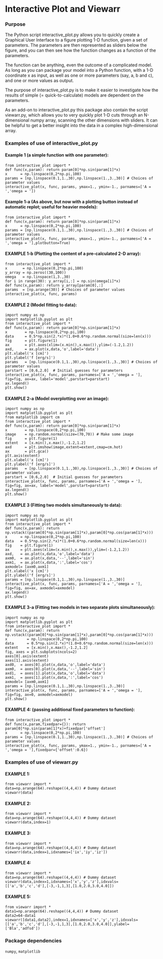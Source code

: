 # Interactive Plot and Viewarr

### Purpose

The Python script interactive_plot.py allows you to quickly create a Graphical
User Interface to a figure plotting 1-D function, given a set of parameters. The
parameters are then represented as sliders below the figure, and you can then
see how the function changes as a function of the parameters.

The function can be anything, even the outcome of a complicated model. As
long as you can package your model into a Python function, with a 1-D
coordinate x as input, as well as one or more parameters (say, a, b and c),
and one or more values as output.

The purpose of interactive_plot.py is to make it easier to investigate how the
results of simple (= quick-to-calculate) models are dependent on the parameters.

As an add-on to interactive_plot.py this package also contain the script
viewarr.py, which allows you to very quickly plot 1-D cuts through an
N-dimensional numpy array, scanning the other dimensions with sliders. It can be
helpful to get a better insight into the data in a complex high-dimensional
array. 

### Examples of use of interactive_plot.py

#### Example 1 (a simple function with one parameter):

    from interactive_plot import *
    def func(x,param): return param[0]*np.sin(param[1]*x)
    x      = np.linspace(0,2*np.pi,100)
    params = [np.linspace(0.1,1.,30),np.linspace(1.,3.,30)] # Choices of parameter values
    interactive_plot(x, func, params, ymax=1., ymin=-1., parnames=['A = ','omega = '])

#### Example 1-a (As above, but now with a plotting button instead of automatic replot; useful for heavier models):

    from interactive_plot import *
    def func(x,param): return param[0]*np.sin(param[1]*x)
    x      = np.linspace(0,2*np.pi,100)
    params = [np.linspace(0.1,1.,30),np.linspace(1.,3.,30)] # Choices of parameter values
    interactive_plot(x, func, params, ymax=1., ymin=-1., parnames=['A = ','omega = '],plotbutton=True)

#### EXAMPLE 1-b (Plotting the content of a pre-calculated 2-D array):

    from interactive_plot import *
    x       = np.linspace(0,2*np.pi,100)
    y_array = np.zeros((30,100))
    omega   = np.linspace(1,3.,30)
    for i in range(30): y_array[i,:] = np.sin(omega[i]*x)
    def func(x,param): return y_array[param[0],:]
    params  = [np.arange(30)] # Choices of parameter values
    interactive_plot(x, func, params)

#### EXAMPLE 2 (Model fitting to data):

    import numpy as np
    import matplotlib.pyplot as plt
    from interactive_plot import *
    def func(x,param): return param[0]*np.sin(param[1]*x)
    x        = np.linspace(0,2*np.pi,100)
    data     = 0.5*np.sin(2.*x)*(1.0+0.6*np.random.normal(size=len(x)))
    fig      = plt.figure(1)
    ax       = plt.axes(xlim=(x.min(),x.max()),ylim=(-1.2,1.2))
    axd,     = ax.plot(x,data,'o',label='data')
    plt.xlabel('x [cm]')
    plt.ylabel('f [erg/s]')
    params   = [np.linspace(0.1,1.,30),np.linspace(1.,3.,30)] # Choices of parameter values
    parstart = [0.6,2.0]  # Initial guesses for parameters
    interactive_plot(x, func, params, parnames=['A = ','omega = '], fig=fig, ax=ax, label='model',parstart=parstart)
    ax.legend()
    plt.show()

#### EXAMPLE 2-a (Model overplotting over an image):

    import numpy as np
    import matplotlib.pyplot as plt
    from matplotlib import cm
    from interactive_plot import *
    def func(x,param): return param[0]*np.sin(param[1]*x)
    x        = np.linspace(0,2*np.pi,100)
    image    = np.random.normal(size=(70,70)) # Make some image
    fig      = plt.figure(1)
    extent   = [x.min(),x.max(),-1.2,1.2]
    axd      = plt.imshow(image,extent=extent,cmap=cm.hot)
    ax       = plt.gca()
    plt.axis(extent)
    plt.xlabel('x [cm]')
    plt.ylabel('f [erg/s]')
    params   = [np.linspace(0.1,1.,30),np.linspace(1.,3.,30)] # Choices of parameter values
    parstart = [0.6,2.0]  # Initial guesses for parameters
    interactive_plot(x, func, params, parnames=['A = ','omega = '], fig=fig, ax=ax, label='model',parstart=parstart)
    ax.legend()
    plt.show()

#### EXAMPLE 3 (Fitting two models simultaneously to data):

    import numpy as np
    import matplotlib.pyplot as plt
    from interactive_plot import *
    def func(x,param): return np.vstack((param[0]*np.sin(param[1]*x),param[0]*np.cos(param[1]*x)))
    x      = np.linspace(0,2*np.pi,100)
    data   = 0.5*np.sin(2.*x)*(1.0+0.6*np.random.normal(size=len(x)))
    fig    = plt.figure(1)
    ax     = plt.axes(xlim=(x.min(),x.max()),ylim=(-1.2,1.2))
    axd,   = ax.plot(x,data,'o',label='data')
    axm0,  = ax.plot(x,data,'--',label='sin')
    axm1,  = ax.plot(x,data,':',label='cos')
    axmodel= [axm0,axm1]
    plt.xlabel('x [cm]')
    plt.ylabel('f [erg/s]')
    params = [np.linspace(0.1,1.,30),np.linspace(1.,3.,30)]
    interactive_plot(x, func, params, parnames=['A = ','omega = '], fig=fig, ax=ax, axmodel=axmodel)
    ax.legend()
    plt.show()

#### EXAMPLE 3-a (Fitting two models in two separate plots simultaneously):

    import numpy as np
    import matplotlib.pyplot as plt
    from interactive_plot import *
    def func(x,param): return np.vstack((param[0]*np.sin(param[1]*x),param[0]*np.cos(param[1]*x)))
    x         = np.linspace(0,2*np.pi,100)
    data      = 0.5*np.sin(2.*x)*(1.0+0.6*np.random.normal(size=len(x)))
    extent    = [x.min(),x.max(),-1.2,1.2]
    fig, axes = plt.subplots(ncols=2)
    axes[0].axis(extent)
    axes[1].axis(extent)
    axd0,  = axes[0].plot(x,data,'o',label='data')
    axm0,  = axes[0].plot(x,data,'--',label='sin')
    axd1,  = axes[1].plot(x,data,'o',label='data')
    axm1,  = axes[1].plot(x,data,':',label='cos')
    axmodel= [axm0,axm1]
    params = [np.linspace(0.1,1.,30),np.linspace(1.,3.,30)]
    interactive_plot(x, func, params, parnames=['A = ','omega = '], fig=fig, ax=0, axmodel=axmodel)
    plt.show()

#### EXAMPLE 4: (passing additional fixed parameters to function):

    from interactive_plot import *
    def func(x,param,fixedpar={}): return param[0]*np.sin(param[1]*x)+fixedpar['offset']
    x      = np.linspace(0,2*np.pi,100)
    params = [np.linspace(0.1,1.,30),np.linspace(1.,3.,30)] # Choices of parameter values
    interactive_plot(x, func, params, ymax=1., ymin=-1., parnames=['A = ','omega = '],fixedpar={'offset':0.6})

### Examples of use of viewarr.py

#### EXAMPLE 1:
    from viewarr import *
    data=np.arange(64).reshape((4,4,4)) # Dummy dataset
    viewarr(data)

#### EXAMPLE 2:
    from viewarr import *
    data=np.arange(64).reshape((4,4,4)) # Dummy dataset
    viewarr(data,index=1)

#### EXAMPLE 3:
    from viewarr import *
    data=np.arange(64).reshape((4,4,4)) # Dummy dataset
    viewarr(data,index=1,idxnames=['ix','iy','iz'])

#### EXAMPLE 4:
    from viewarr import *
    data=np.arange(64).reshape((4,4,4)) # Dummy dataset
    viewarr(data,index=1,idxnames=['x','y','z'],idxvals=[['a','b','c','d'],[-3,-1,1,3],[1.0,2.0,3.0,4.0]])

#### EXAMPLE 5:
    from viewarr import *
    data1=np.arange(64).reshape((4,4,4)) # Dummy dataset
    data2=64-data1
    viewarr([data1,data2],index=1,idxnames=['x','y','z'],idxvals=[['a','b','c','d'],[-3,-1,1,3],[1.0,2.0,3.0,4.0]],ylabel=['Bla','adfsd'])

### Package dependencies

`numpy`, `matplotlib`
